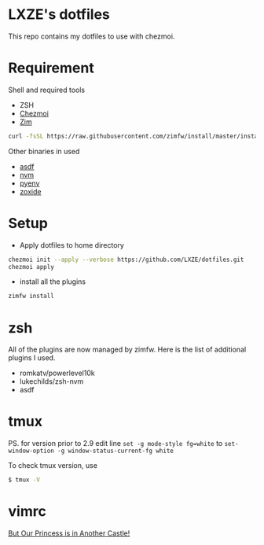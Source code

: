 # LXZE's dotfiles

This repo contains my dotfiles to use with chezmoi.

Requirement
==
Shell and required tools
- ZSH
- [Chezmoi](https://www.chezmoi.io/install/#one-line-binary-install)
- [Zim](https://www.chezmoi.io/install/#one-line-binary-install)
```sh
curl -fsSL https://raw.githubusercontent.com/zimfw/install/master/install.zsh | zsh
```

Other binaries in used
- [asdf](https://asdf-vm.com/guide/getting-started.html)
- [nvm](https://github.com/nvm-sh/nvm#install--update-script)
- [pyenv](https://github.com/pyenv/pyenv#getting-pyenv)
- [zoxide](https://github.com/ajeetdsouza/zoxide#step-1-install-zoxide)

Setup
==
- Apply dotfiles to home directory
```sh
chezmoi init --apply --verbose https://github.com/LXZE/dotfiles.git
chezmoi apply
```
- install all the plugins
```sh
zimfw install
```

zsh
==
All of the plugins are now managed by zimfw.
Here is the list of additional plugins I used.
- romkatv/powerlevel10k
- lukechilds/zsh-nvm
- asdf


tmux
==
PS. for version prior to 2.9
edit line `set -g mode-style fg=white`
to `set-window-option -g window-status-current-fg white`

To check tmux version, use
```sh
$ tmux -V
```

vimrc
==
[But Our Princess is in Another Castle!](https://github.com/LXZE/.vimrc)
